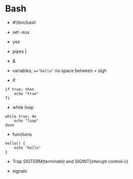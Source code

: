 # Bash
* #!/bin/bash
* set -eux
* yes
* pipes |
* &

* variables, `x="hello"` no space between = sigh

* if
```
if true; then
    echo "true"
fi
```

* while loop
```
while true; do
    echo "loop"
done
```

* functions
```
hello() {
    echo "hello"
}
```

* Trap SIGTERM(terminate) and SIGINT(interupt control-c)

* signals

